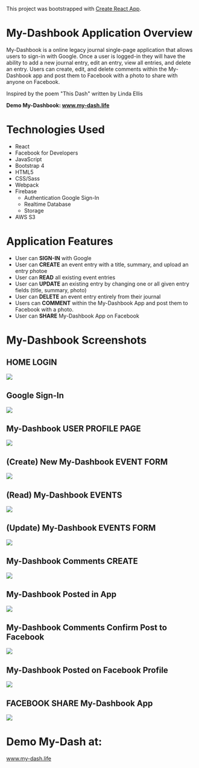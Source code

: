 This project was bootstrapped with [Create React App](https://github.com/facebook/create-react-app).
<!-- 
## Available Scripts

In the project directory, you can run:

### `npm start`

Runs the app in the development mode.<br />
Open [http://localhost:3000](http://localhost:3000) to view it in the browser.

The page will reload if you make edits.<br />
You will also see any lint errors in the console.

### `npm test`

Launches the test runner in the interactive watch mode.<br />
See the section about [running tests](https://facebook.github.io/create-react-app/docs/running-tests) for more information.

### `npm run build`

Builds the app for production to the `build` folder.<br />
It correctly bundles React in production mode and optimizes the build for the best performance.

The build is minified and the filenames include the hashes.<br />
Your app is ready to be deployed!

See the section about [deployment](https://facebook.github.io/create-react-app/docs/deployment) for more information.

### `npm run eject`

**Note: this is a one-way operation. Once you `eject`, you can’t go back!**

If you aren’t satisfied with the build tool and configuration choices, you can `eject` at any time. This command will remove the single build dependency from your project.

Instead, it will copy all the configuration files and the transitive dependencies (Webpack, Babel, ESLint, etc) right into your project so you have full control over them. All of the commands except `eject` will still work, but they will point to the copied scripts so you can tweak them. At this point you’re on your own.

You don’t have to ever use `eject`. The curated feature set is suitable for small and middle deployments, and you shouldn’t feel obligated to use this feature. However we understand that this tool wouldn’t be useful if you couldn’t customize it when you are ready for it.

## Learn More

You can learn more in the [Create React App documentation](https://facebook.github.io/create-react-app/docs/getting-started).

To learn React, check out the [React documentation](https://reactjs.org/).

### Code Splitting

This section has moved here: https://facebook.github.io/create-react-app/docs/code-splitting

### Analyzing the Bundle Size

This section has moved here: https://facebook.github.io/create-react-app/docs/analyzing-the-bundle-size

### Making a Progressive Web App

This section has moved here: https://facebook.github.io/create-react-app/docs/making-a-progressive-web-app

### Advanced Configuration

This section has moved here: https://facebook.github.io/create-react-app/docs/advanced-configuration

### Deployment

This section has moved here: https://facebook.github.io/create-react-app/docs/deployment

### `npm run build` fails to minify

This section has moved here: https://facebook.github.io/create-react-app/docs/troubleshooting#npm-run-build-fails-to-minify -->

# My-Dashbook Application Overview
My-Dashbook is a online legacy journal single-page application that allows users to sign-in with Google. Once a user is logged-in they will have the ability to add a new journal entry, edit an entry, view all entries, and delete an entry. Users can create, edit, and delete comments within the My-Dashbook app and post them to Facebook with a photo to share with anyone on Facebook.

Inspired by the poem "This Dash" written by Linda Ellis

**Demo My-Dashbook: www.my-dash.life** 

# Technologies Used 
- React
- Facebook for Developers
- JavaScript
- Bootstrap 4
- HTML5
- CSS/Sass
- Webpack
- Firebase
    - Authentication Google Sign-In
    - Realtime Database
    - Storage
- AWS S3

# Application Features
- User can **SIGN-IN** with Google 
- User can **CREATE** an event entry with a title, summary, and upload an entry photoe
- User can **READ** all existing event entries
- User can **UPDATE** an existing entry by changing one or all given entry fields (title, summary, photo)
- User can **DELETE** an event entry entirely from their journal
- Users can **COMMENT** within the My-Dashbook App and post them to Facebook with a photo.
- User can **SHARE** My-Dashbook App on Facebook

# My-Dashbook Screenshots
## HOME LOGIN
![](https://raw.githubusercontent.com/rarceneaux/my-dash-capstone/master/src/assets/Login.png)

## Google Sign-In 
![](https://raw.githubusercontent.com/rarceneaux/my-dash-capstone/master/src/assets/Gmail.png)

## My-Dashbook USER PROFILE PAGE
![](https://raw.githubusercontent.com/rarceneaux/my-dash-capstone/master/src/assets/Profile.png)

## (Create) New My-Dashbook EVENT FORM
![](https://raw.githubusercontent.com/rarceneaux/my-dash-capstone/master/src/assets/Add.png)

## (Read) My-Dashbook EVENTS
![](https://raw.githubusercontent.com/rarceneaux/my-dash-capstone/master/src/assets/Dashbook.png)


## (Update) My-Dashbook EVENTS FORM
![](shttps://raw.githubusercontent.com/rarceneaux/my-dash-capstone/master/src/assets/Edit.png)

## My-Dashbook Comments CREATE
![](shttps://raw.githubusercontent.com/rarceneaux/my-dash-capstone/master/src/assets/Comments.png)

## My-Dashbook Posted in App
![](https://raw.githubusercontent.com/rarceneaux/my-dash-capstone/master/src/assets/CommentsPost.png)

## My-Dashbook Comments Confirm Post to Facebook
![](https://raw.githubusercontent.com/rarceneaux/my-dash-capstone/master/src/assets/FacebookPostConfirmed.png)


## My-Dashbook Posted on Facebook Profile
![](https://raw.githubusercontent.com/rarceneaux/my-dash-capstone/master/src/assets/FacebookPost.png)

## FACEBOOK SHARE My-Dashbook App
![](https://raw.githubusercontent.com/rarceneaux/my-dash-capstone/master/src/assets/share.png)

# Demo My-Dash at:
  www.my-dash.life
